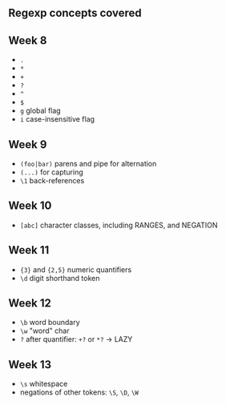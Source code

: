 ## Regexp concepts covered

## Week 8

- `.`
- `*`
- `+`
- `?`
- `^`
- `$`
- `g` global flag
- `i` case-insensitive flag

## Week 9

- `(foo|bar)` parens and pipe for alternation
- `(...)` for capturing
- `\1` back-references

## Week 10

- `[abc]` character classes, including RANGES, and NEGATION

## Week 11

- `{3}` and `{2,5}` numeric quantifiers
- `\d` digit shorthand token

## Week 12

- `\b` word boundary
- `\w` "word" char 
- `?` after quantifier: `+?` or `*?` -> LAZY

## Week 13

- `\s` whitespace
- negations of other tokens: `\S`, `\D`, `\W`
